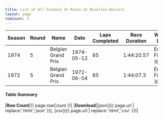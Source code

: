 ```yaml
---
title: List of All Formula 1® Races at Nivelles-Baulers
layout: page
rowCount: 2
---
```


| Season | Round | Name | Date | Laps Completed | Race Duration | Winning Driver | Winning Constructor |
|--|--|--|--|--|--|--|--|
| 1974 | 5 | Belgian Grand Prix | 1974-05-12 | 85 | 1:44:20.57 | Emerson Fittipaldi 🇧🇷 | McLaren 🇬🇧 |
| 1972 | 5 | Belgian Grand Prix | 1972-06-04 | 85 | 1:44:07.3 | Emerson Fittipaldi 🇧🇷 | Team Lotus 🇬🇧 |

#### Table Summary

|**Row Count**|{{ page.rowCount }}|
|**Download**|[json]({{ page.url | replace:'.html','.json' }}), [csv]({{ page.url | replace:'.html','.csv' }})|
